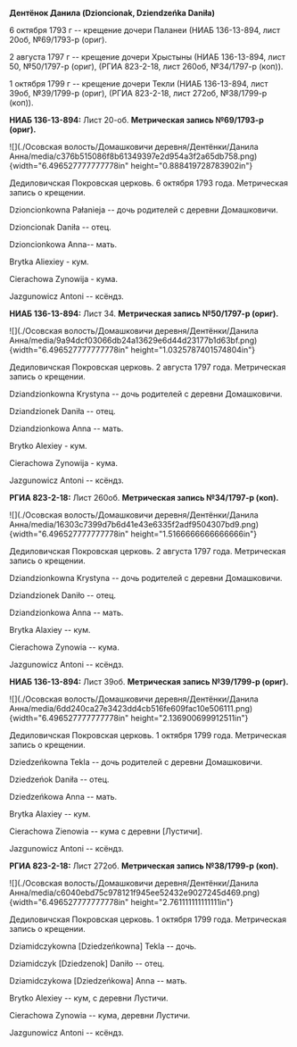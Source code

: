 **Дентёнок Данила (Dzioncionak, Dziendzeńka Daniła)**

6 октября 1793 г -- крещение дочери Паланеи (НИАБ 136-13-894, лист 20об,
№69/1793-р (ориг).

2 августа 1797 г -- крещение дочери Хрыстыны (НИАБ 136-13-894, лист 50,
№50/1797-р (ориг), (РГИА 823-2-18, лист 260об, №34/1797-р (коп)).

1 октября 1799 г -- крещение дочери Текли (НИАБ 136-13-894, лист 39об,
№39/1799-р (ориг), (РГИА 823-2-18, лист 272об, №38/1799-р (коп)).

**НИАБ 136-13-894:** Лист 20-об. **Метрическая запись №69/1793-р
(ориг).**

![](./Осовская волость/Домашковичи деревня/Дентёнки/Данила Анна/media/c376b515086f8b61349397e2d954a3f2a65db758.png){width="6.496527777777778in"
height="0.888419728783902in"}

Дедиловичская Покровская церковь. 6 октября 1793 года. Метрическая
запись о крещении.

Dzioncionkowna Pałanieja -- дочь родителей с деревни Домашковичи.

Dzioncionak Daniła -- отец.

Dzioncionkowa Anna-- мать.

Brytka Aliexiey - кум.

Cierachowa Zynowija - кума.

Jazgunowicz Antoni -- ксёндз.

**НИАБ 136-13-894:** Лист 34. **Метрическая запись №50/1797-р (ориг).**

![](./Осовская волость/Домашковичи деревня/Дентёнки/Данила Анна/media/9a94dcf03066db24a13629e6d44d23177b1d63bf.png){width="6.496527777777778in"
height="1.0325787401574804in"}

Дедиловичская Покровская церковь. 2 августа 1797 года. Метрическая
запись о крещении.

Dziandzionkowna Krystyna -- дочь родителей с деревни Домашковичи.

Dziandzionek Daniła -- отец.

Dziandzionkowa Anna -- мать.

Brytko Alexiey - кум.

Cierachowa Zynowija - кума.

Jazgunowicz Antoni -- ксёндз.

**РГИА 823-2-18:** Лист 260об. **Метрическая запись №34/1797-р (коп).**

![](./Осовская волость/Домашковичи деревня/Дентёнки/Данила Анна/media/16303c7399d7b6d41e43e6335f2adf9504307bd9.png){width="6.496527777777778in"
height="1.5166666666666666in"}

Дедиловичская Покровская церковь. 2 августа 1797 года. Метрическая
запись о крещении.

Dziandzionkowna Krystyna -- дочь родителей с деревни Домашковичи.

Dziandzionek Daniło -- отец.

Dziandzionkowa Anna -- мать.

Brytka Alaxiey -- кум.

Cierachowa Zynowia -- кума.

Jazgunowicz Antoni -- ксёндз.

**НИАБ 136-13-894:** Лист 39об. **Метрическая запись №39/1799-р
(ориг).**

![](./Осовская волость/Домашковичи деревня/Дентёнки/Данила Анна/media/6dd240ca27e3423dd4cb516fe609fac10e506111.png){width="6.496527777777778in"
height="2.136900699912511in"}

Дедиловичская Покровская церковь. 1 октября 1799 года. Метрическая
запись о крещении.

Dziedzeńkowna Tekla -- дочь родителей с деревни Домашковичи.

Dziedzeńok Daniła -- отец.

Dziedzeńkowa Anna -- мать.

Brytka Alaxiey -- кум.

Cierachowa Zienowia -- кума с деревни \[Лустичи\].

Jazgunowicz Antoni -- ксёндз.

**РГИА 823-2-18:** Лист 272об. **Метрическая запись №38/1799-р (коп).**

![](./Осовская волость/Домашковичи деревня/Дентёнки/Данила Анна/media/c6040ebd75c978121f945ee52432e9027245d469.png){width="6.496527777777778in"
height="2.761111111111111in"}

Дедиловичская Покровская церковь. 1 октября 1799 года. Метрическая
запись о крещении.

Dziamidczykowna \[Dziedzeńkowna\] Tekla -- дочь.

Dziamidczyk \[Dziedzenok\] Daniło -- отец.

Dziamidczykowa \[Dziedzeńkowa\] Anna -- мать.

Brytko Alexiey -- кум, с деревни Лустичи.

Cierachowa Zynowia -- кума, деревни Лустичи.

Jazgunowicz Antoni -- ксёндз.
